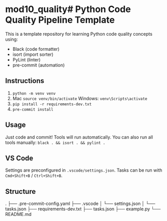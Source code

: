 # mod10_quality# Python Code Quality Pipeline Template

This is a template repository for learning Python code quality concepts using:

- Black (code formatter)
- isort (import sorter)
- PyLint (linter)
- pre-commit (automation)

## Instructions

1. `python -m venv venv`
2. Mac `source venv/bin/activate` Windows: `venv\Scripts\activate`
3. `pip install -r requirements-dev.txt`
4. `pre-commit install`

## Usage

Just code and commit! Tools will run automatically.
You can also run all tools manually:
`black . && isort . && pylint .`

## VS Code

Settings are preconfigured in `.vscode/settings.json`.
Tasks can be run with `Cmd+Shift+B` / `Ctrl+Shift+B`.

## Structure

.
├── .pre-commit-config.yaml
├── .vscode
│ └── settings.json
│ └── tasks.json
├── requirements-dev.txt
├── tasks.json
├── example.py
└── README.md
